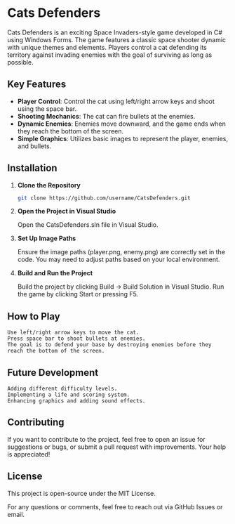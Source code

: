 # Cats Defenders

Cats Defenders is an exciting Space Invaders-style game developed in C# using Windows Forms. The game features a classic space shooter dynamic with unique themes and elements. Players control a cat defending its territory against invading enemies with the goal of surviving as long as possible.

## Key Features

- **Player Control**: Control the cat using left/right arrow keys and shoot using the space bar.
- **Shooting Mechanics**: The cat can fire bullets at the enemies.
- **Dynamic Enemies**: Enemies move downward, and the game ends when they reach the bottom of the screen.
- **Simple Graphics**: Utilizes basic images to represent the player, enemies, and bullets.

## Installation

1. **Clone the Repository**

   ```sh
   git clone https://github.com/username/CatsDefenders.git

2. **Open the Project in Visual Studio**

    Open the CatsDefenders.sln file in Visual Studio.

3. **Set Up Image Paths**
   
    Ensure the image paths (player.png, enemy.png) are correctly set in the code. You may need to adjust paths based on your local environment.

5. **Build and Run the Project**
   
    Build the project by clicking Build -> Build Solution in Visual Studio.
    Run the game by clicking Start or pressing F5.

## How to Play

    Use left/right arrow keys to move the cat.
    Press space bar to shoot bullets at enemies.
    The goal is to defend your base by destroying enemies before they reach the bottom of the screen.

## Future Development

    Adding different difficulty levels.
    Implementing a life and scoring system.
    Enhancing graphics and adding sound effects.


## Contributing

If you want to contribute to the project, feel free to open an issue for suggestions or bugs, or submit a pull request with improvements. Your help is appreciated!


## License

This project is open-source under the MIT License.

For any questions or comments, feel free to reach out via GitHub Issues or email.

